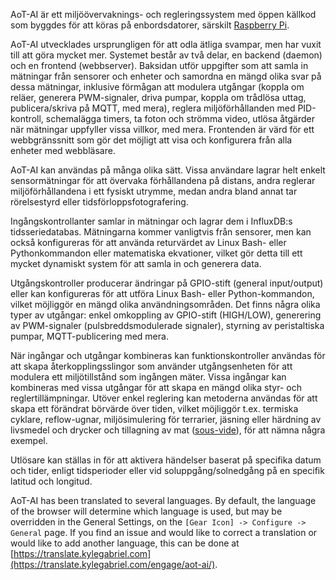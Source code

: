 AoT-AI är ett miljöövervaknings- och regleringssystem med öppen källkod som byggdes för att köras på enbordsdatorer, särskilt [Raspberry Pi](https://en.wikipedia.org/wiki/Raspberry_Pi).

AoT-AI utvecklades ursprungligen för att odla ätliga svampar, men har vuxit till att göra mycket mer. Systemet består av två delar, en backend (daemon) och en frontend (webbserver). Baksidan utför uppgifter som att samla in mätningar från sensorer och enheter och samordna en mängd olika svar på dessa mätningar, inklusive förmågan att modulera utgångar (koppla om reläer, generera PWM-signaler, driva pumpar, koppla om trådlösa uttag, publicera/skriva på MQTT, med mera), reglera miljöförhållanden med PID-kontroll, schemalägga timers, ta foton och strömma video, utlösa åtgärder när mätningar uppfyller vissa villkor, med mera. Frontenden är värd för ett webbgränssnitt som gör det möjligt att visa och konfigurera från alla enheter med webbläsare.

AoT-AI kan användas på många olika sätt. Vissa användare lagrar helt enkelt sensormätningar för att övervaka förhållandena på distans, andra reglerar miljöförhållandena i ett fysiskt utrymme, medan andra bland annat tar rörelsestyrd eller tidsförloppsfotografering.

Ingångskontrollanter samlar in mätningar och lagrar dem i InfluxDB:s tidsseriedatabas. Mätningarna kommer vanligtvis från sensorer, men kan också konfigureras för att använda returvärdet av Linux Bash- eller Pythonkommandon eller matematiska ekvationer, vilket gör detta till ett mycket dynamiskt system för att samla in och generera data.

Utgångskontroller producerar ändringar på GPIO-stift (general input/output) eller kan konfigureras för att utföra Linux Bash- eller Python-kommandon, vilket möjliggör en mängd olika användningsområden. Det finns några olika typer av utgångar: enkel omkoppling av GPIO-stift (HIGH/LOW), generering av PWM-signaler (pulsbreddsmodulerade signaler), styrning av peristaltiska pumpar, MQTT-publicering med mera.

När ingångar och utgångar kombineras kan funktionskontroller användas för att skapa återkopplingsslingor som använder utgångsenheten för att modulera ett miljötillstånd som ingången mäter. Vissa ingångar kan kombineras med vissa utgångar för att skapa en mängd olika styr- och reglertillämpningar. Utöver enkel reglering kan metoderna användas för att skapa ett förändrat börvärde över tiden, vilket möjliggör t.ex. termiska cyklare, reflow-ugnar, miljösimulering för terrarier, jäsning eller härdning av livsmedel och drycker och tillagning av mat ([sous-vide](https://en.wikipedia.org/wiki/Sous-vide)), för att nämna några exempel.

Utlösare kan ställas in för att aktivera händelser baserat på specifika datum och tider, enligt tidsperioder eller vid soluppgång/solnedgång på en specifik latitud och longitud.

AoT-AI has been translated to several languages. By default, the language of the browser will determine which language is used, but may be overridden in the General Settings, on the `[Gear Icon] -> Configure -> General` page. If you find an issue and would like to correct a translation or would like to add another language, this can be done at [https://translate.kylegabriel.com](https://translate.kylegabriel.com/engage/aot-ai/).
